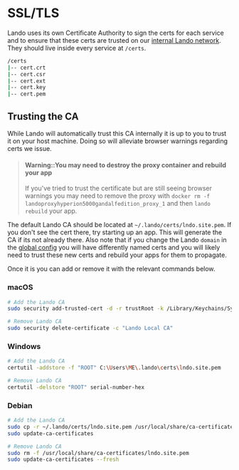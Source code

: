 SSL/TLS
=======

Lando uses its own Certificate Authority to sign the certs for each service and to ensure that these certs are trusted on our [internal Lando network](./network). They should live inside every service at `/certs`.

```bash
/certs
|-- cert.crt
|-- cert.csr
|-- cert.ext
|-- cert.key
|-- cert.pem
```

Trusting the CA
---------------

While Lando will automatically trust this CA internally it is up to you to trust it on your host machine. Doing so will alleviate browser warnings regarding certs we issue.

> #### Warning::You may need to destroy the proxy container and rebuild your app
>
> If you've tried to trust the certificate but are still seeing browser warnings you may need to remove the proxy with
> `docker rm -f landoproxyhyperion5000gandalfedition_proxy_1` and then `lando rebuild` your app.

The default Lando CA should be located at `~/.lando/certs/lndo.site.pem`. If you don't see the cert there, try starting up an app. This will generate the CA if its not already there. Also note that if you change the Lando `domain` in the [global config](./config.md) you will have differently named certs and you will likely need to trust these new certs and rebuild your apps for them to propagate.

Once it is you can add or remove it with the relevant commands below.

### macOS

```bash
# Add the Lando CA
sudo security add-trusted-cert -d -r trustRoot -k /Library/Keychains/System.keychain ~/.lando/certs/lndo.site.pem

# Remove Lando CA
sudo security delete-certificate -c "Lando Local CA"
```

### Windows

```bash
# Add the Lando CA
certutil -addstore -f "ROOT" C:\Users\ME\.lando\certs\lndo.site.pem

# Remove Lando CA
certutil -delstore "ROOT" serial-number-hex
```

### Debian

```bash
# Add the Lando CA
sudo cp -r ~/.lando/certs/lndo.site.pem /usr/local/share/ca-certificates/lndo.site.pem
sudo update-ca-certificates

# Remove Lando CA
sudo rm -f /usr/local/share/ca-certificates/lndo.site.pem
sudo update-ca-certificates --fresh
```
